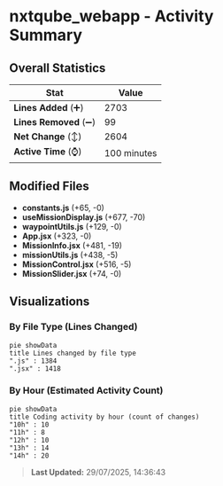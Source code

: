 # nxtqube_webapp - Activity Summary 

## Overall Statistics

| Stat                   | Value                                                             |
| ---------------------- | ----------------------------------------------------------------- |
| **Lines Added** (➕)   | 2703                                          |
| **Lines Removed** (➖) | 99                                        |
| **Net Change** (↕)    | 2604                |
| **Active Time** (⌚)   | 100 minutes |


## Modified Files
- **constants.js** (+65, -0)
- **useMissionDisplay.js** (+677, -70)
- **waypointUtils.js** (+129, -0)
- **App.jsx** (+323, -0)
- **MissionInfo.jsx** (+481, -19)
- **missionUtils.js** (+438, -5)
- **MissionControl.jsx** (+516, -5)
- **MissionSlider.jsx** (+74, -0)

## Visualizations

### By File Type (Lines Changed)

```mermaid
pie showData
title Lines changed by file type
".js" : 1384
".jsx" : 1418
```

### By Hour (Estimated Activity Count)

```mermaid
pie showData
title Coding activity by hour (count of changes)
"10h" : 10
"11h" : 8
"12h" : 10
"13h" : 14
"14h" : 20
```


> **Last Updated:** 29/07/2025, 14:36:43